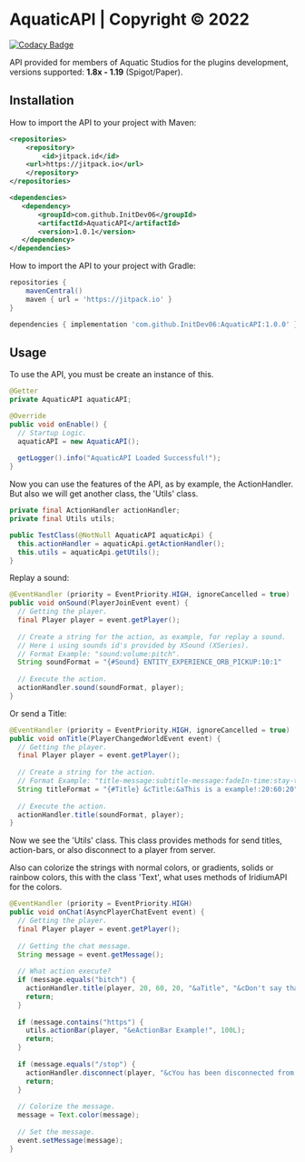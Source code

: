 # AquaticAPI | Copyright © 2022

[![Codacy Badge](https://app.codacy.com/project/badge/Grade/7caf1d679e0f441283b44964cdb2fde2)](https://www.codacy.com?utm_source=github.com&amp;utm_medium=referral&amp;utm_content=InitDev06/AquaticAPI&amp;utm_campaign=Badge_Grade)

API provided for members of Aquatic Studios for the plugins development, versions supported: **1.8x - 1.19** (Spigot/Paper).

## Installation

How to import the API to your project with Maven:
```xml
<repositories>
    <repository>
        <id>jitpack.id</id>
	<url>https://jitpack.io</url>
    </repository>
</repositories>
```
```xml
<dependencies>
   <dependency>
       <groupId>com.github.InitDev06</groupId>
       <artifactId>AquaticAPI</artifactId>
       <version>1.0.1</version>
   </dependency>
</dependencies>
```

How to import the API to your project with Gradle:
```groovy
repositories {
    mavenCentral()
    maven { url = 'https://jitpack.io' }
}
```

```groovy
dependencies { implementation 'com.github.InitDev06:AquaticAPI:1.0.0' }
```

## Usage

To use the API, you must be create an instance of this.
```java
@Getter
private AquaticAPI aquaticAPI;

@Override
public void onEnable() {
  // Startup Logic.
  aquaticAPI = new AquaticAPI();
 
  getLogger().info("AquaticAPI Loaded Successful!");
}
```
Now you can use the features of the API, as by example, the ActionHandler.
But also we will get another class, the 'Utils' class.
```java
private final ActionHandler actionHandler;
private final Utils utils;

public TestClass(@NotNull AquaticAPI aquaticApi) { 
  this.actionHandler = aquaticApi.getActionHandler();
  this.utils = aquaticApi.getUtils();
}
```

Replay a sound:
```java
@EventHandler (priority = EventPriority.HIGH, ignoreCancelled = true)
public void onSound(PlayerJoinEvent event) {
  // Getting the player.
  final Player player = event.getPlayer();
  
  // Create a string for the action, as example, for replay a sound.
  // Here i using sounds id's provided by XSound (XSeries).
  // Format Example: "sound:volume:pitch".
  String soundFormat = "{#Sound} ENTITY_EXPERIENCE_ORB_PICKUP:10:1"
  
  // Execute the action.
  actionHandler.sound(soundFormat, player);
}
```
Or send a Title:
```java
@EventHandler (priority = EventPriority.HIGH, ignoreCancelled = true)
public void onTitle(PlayerChangedWorldEvent event) {
  // Getting the player.
  final Player player = event.getPlayer();
  
  // Create a string for the action.
  // Format Example: "title-message:subtitle-message:fadeIn-time:stay-time:fadeOut-time".
  String titleFormat = "{#Title} &cTitle:&aThis is a example!:20:60:20"
  
  // Execute the action.
  actionHandler.title(soundFormat, player);
}
```

Now we see the 'Utils' class.
This class provides methods for send titles, action-bars, or also disconnect to a player from server.

Also can colorize the strings with normal colors, or gradients, solids or rainbow colors,
this with the class 'Text', what uses methods of IridiumAPI for the colors.
```java
@EventHandler (priority = EventPriority.HIGH)
public void onChat(AsyncPlayerChatEvent event) {
  // Getting the player.
  final Player player = event.getPlayer();
  
  // Getting the chat message.
  String message = event.getMessage();
  
  // What action execute?
  if (message.equals("bitch") {
    actionHandler.title(player, 20, 60, 20, "&aTitle", "&cDon't say that!");
    return;
  }
  
  if (message.contains("https") {
    utils.actionBar(player, "&eActionBar Example!", 100L);
    return;
  }
  
  if (message.equals("/stop") {
    actionHandler.disconnect(player, "&cYou has been disconnected from server!");
    return;
  }
  
  // Colorize the message.
  message = Text.color(message);
  
  // Set the message.
  event.setMessage(message);
}
```
